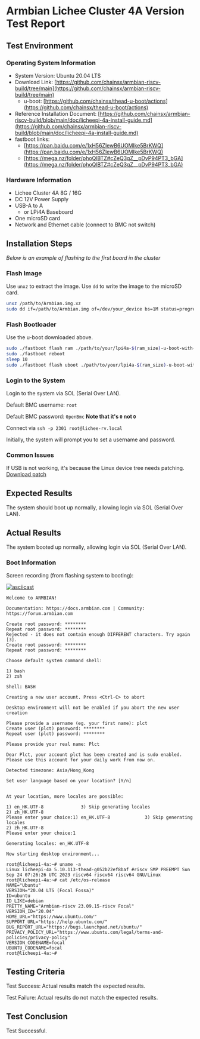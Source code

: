 # Armbian Lichee Cluster 4A Version Test Report

## Test Environment

### Operating System Information

- System Version: Ubuntu 20.04 LTS
- Download Link: [https://github.com/chainsx/armbian-riscv-build/tree/main](https://github.com/chainsx/armbian-riscv-build/tree/main)
    - u-boot: [https://github.com/chainsx/thead-u-boot/actions](https://github.com/chainsx/thead-u-boot/actions)
- Reference Installation Document: [https://github.com/chainsx/armbian-riscv-build/blob/main/doc/licheepi-4a-install-guide.md](https://github.com/chainsx/armbian-riscv-build/blob/main/doc/licheepi-4a-install-guide.md)
- fastboot links:
    - [https://pan.baidu.com/e/1xH56ZlewB6UOMlke5BrKWQ](https://pan.baidu.com/e/1xH56ZlewB6UOMlke5BrKWQ)
    - [https://mega.nz/folder/phoQlBTZ#cZeQ3qZ__pDvP94PT3_bGA](https://mega.nz/folder/phoQlBTZ#cZeQ3qZ__pDvP94PT3_bGA)


### Hardware Information

- Lichee Cluster 4A 8G / 16G
- DC 12V Power Supply
- USB-A to A
    - or LPi4A Baseboard
- One microSD card
- Network and Ethernet cable (connect to BMC not switch)

## Installation Steps

*Below is an example of flashing to the first board in the cluster*

### Flash Image

Use `unxz` to extract the image.
Use `dd` to write the image to the microSD card.

```bash
unxz /path/to/Armbian.img.xz
sudo dd if=/path/to/Armbian.img of=/dev/your_device bs=1M status=progress
```

### Flash Bootloader

Use the u-boot downloaded above.

```bash
sudo ./fastboot flash ram ./path/to/your/lpi4a-$(ram_size)-u-boot-with-spl.bin
sudo ./fastboot reboot
sleep 10
sudo ./fastboot flash uboot ./path/to/your/lpi4a-$(ram_size)-u-boot-with-spl.bin
```

### Login to the System

Login to the system via SOL (Serial Over LAN).

Default BMC username: `root`

Default BMC password: `0penBmc` **Note that it's `0` not `O`**

Connect via `ssh -p 2301 root@lichee-rv.local`

Initially, the system will prompt you to set a username and password.

### Common Issues

If USB is not working, it's because the Linux device tree needs patching. [Download patch](https://dl.sipeed.com/fileList/LICHEE/LicheeCluster4A/04_Firmware/lpi4a/src/linux/0001-arch-riscv-boot-dts-lpi4a-disable-i2c-io-expander-fo.patch)

## Expected Results

The system should boot up normally, allowing login via SOL (Serial Over LAN).

## Actual Results

The system booted up normally, allowing login via SOL (Serial Over LAN).

### Boot Information

Screen recording (from flashing system to booting):

[![asciicast](https://asciinema.org/a/glbyZg6rjqfWu1YiQhyj62Zww.svg)](https://asciinema.org/a/glbyZg6rjqfWu1YiQhyj62Zww)

```log
Welcome to ARMBIAN! 

Documentation: https://docs.armbian.com | Community: https://forum.armbian.com

Create root password: ********
Repeat root password: ********
Rejected - it does not contain enough DIFFERENT characters. Try again [3].
Create root password: ********
Repeat root password: ********

Choose default system command shell:

1) bash
2) zsh

Shell: BASH

Creating a new user account. Press <Ctrl-C> to abort

Desktop environment will not be enabled if you abort the new user creation

Please provide a username (eg. your first name): plct
Create user (plct) password: ********
Repeat user (plct) password: ********

Please provide your real name: Plct

Dear Plct, your account plct has been created and is sudo enabled.
Please use this account for your daily work from now on.

Detected timezone: Asia/Hong_Kong

Set user language based on your location? [Y/n] 


At your location, more locales are possible:

1) en_HK.UTF-8              3) Skip generating locales
2) zh_HK.UTF-8
Please enter your choice:1) en_HK.UTF-8             3) Skip generating locales
2) zh_HK.UTF-8
Please enter your choice:1

Generating locales: en_HK.UTF-8

Now starting desktop environment...

root@licheepi-4a:~# uname -a
Linux licheepi-4a 5.10.113-thead-g052b22ef8baf #riscv SMP PREEMPT Sun Sep 24 07:26:26 UTC 2023 riscv64 riscv64 riscv64 GNU/Linux
root@licheepi-4a:~# cat /etc/os-release 
NAME="Ubuntu"
VERSION="20.04 LTS (Focal Fossa)"
ID=ubuntu
ID_LIKE=debian
PRETTY_NAME="Armbian-riscv 23.09.15-riscv Focal"
VERSION_ID="20.04"
HOME_URL="https://www.ubuntu.com/"
SUPPORT_URL="https://help.ubuntu.com/"
BUG_REPORT_URL="https://bugs.launchpad.net/ubuntu/"
PRIVACY_POLICY_URL="https://www.ubuntu.com/legal/terms-and-policies/privacy-policy"
VERSION_CODENAME=focal
UBUNTU_CODENAME=focal
root@licheepi-4a:~# 

```

## Testing Criteria

Test Success: Actual results match the expected results.

Test Failure: Actual results do not match the expected results.

## Test Conclusion

Test Successful.
